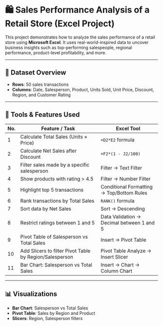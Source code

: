# 🛍️ Sales Performance Analysis of a Retail Store (Excel Project)

This project demonstrates how to analyze the sales performance of a retail store using **Microsoft Excel**. It uses real-world-inspired data to uncover business insights such as top-performing salespeople, regional performance, product-level profitability, and more.

---

## 📁 Dataset Overview

- **Rows**: 50 sales transactions
- **Columns**: Date, Salesperson, Product, Units Sold, Unit Price, Discount, Region, and Customer Rating

---

## 🔧 Tools & Features Used

| No. | Feature / Task                                           | Excel Tool                                 |
|-----|-----------------------------------------------------------|---------------------------------------------|
| 1   | Calculate Total Sales (Units × Price)                     | `=D2*E2` formula                            |
| 2   | Calculate Net Sales after Discount                        | `=F2*(1 - J2/100)`                          |
| 3   | Filter sales made by a specific salesperson               | Filter → Text Filter                        |
| 4   | Show products with rating > 4.5                            | Filter → Number Filter                      |
| 5   | Highlight top 5 transactions                              | Conditional Formatting → Top/Bottom Rules   |
| 6   | Rank transactions by Total Sales                          | `RANK()` formula                            |
| 7   | Sort data by Net Sales                                    | Sort → Descending                           |
| 8   | Restrict ratings between 1 and 5                          | Data Validation → Decimal between 1 and 5   |
| 9   | Pivot Table of Salesperson vs Total Sales                 | Insert → Pivot Table                        |
| 10  | Add Slicers to filter Pivot Table by Region/Salesperson   | Pivot Table Analyze → Insert Slicer         |
| 11  | Bar Chart: Salesperson vs Total Sales                     | Insert → Chart → Column Chart               |

---

## 📊 Visualizations

- **Bar Chart**: Salesperson vs Total Sales
- **Pivot Table**: Sales by Region and Product
- **Slicers**: Region, Salesperson filters
